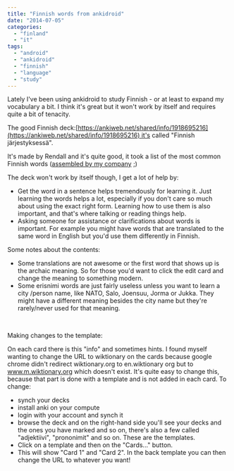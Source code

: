 ```yaml
---
title: "Finnish words from ankidroid"
date: "2014-07-05"
categories: 
  - "finland"
  - "it"
tags: 
  - "android"
  - "ankidroid"
  - "finnish"
  - "language"
  - "study"
---
```


Lately I've been using ankidroid to study Finnish - or at least to expand my vocabulary a bit. I think it's great but it won't work by itself and requires quite a bit of tenacity.

The good Finnish deck:[https://ankiweb.net/shared/info/1918695216](https://ankiweb.net/shared/info/1918695216) it's called "Finnish järjestyksessä".

It's made by Rendall and it's quite good, it took a list of the most common Finnish words ([assembled by my company](http://www.csc.fi/tutkimus/alat/kielitiede/taajuussanasto-B9996/view) ;)

The deck won't work by itself though, I get a lot of help by:

- Get the word in a sentence helps tremendously for learning it. Just learning the words helps a lot, especially if you don't care so much about using the exact right form. Learning how to use them is also important, and that's where talking or reading things help.
- Asking someone for assistance or clarifications about words is important. For example you might have words that are translated to the same word in English but you'd use them differently in Finnish.

Some notes about the contents:

- Some translations are not awesome or the first word that shows up is the archaic meaning. So for those you'd want to click the edit card and change the meaning to something modern.
- Some erisnimi words are just fairly useless unless you want to learn a city /person name, like NATO, Salo, Joensuu, Jorma or Jukka. They might have a different meaning besides the city name but they're rarely/never used for that meaning.

 

Making changes to the template:

On each card there is this "info" and sometimes hints. I found myself wanting to change the URL to wiktionary on the cards because google chrome didn't redirect wiktionary.org to en.wiktionary org but to www.m.wiktionary.org which doesn't exist. It's quite easy to change this, because that part is done with a template and is not added in each card. To change:

- synch your decks
- install anki on your compute
- login with your account and synch it
- browse the deck and on the right-hand side you'll see your decks and the ones you have marked and so on, there's also a few called "adjektiivi", "prononimit" and so on. These are the templates.
- Click on a template and then on the "Cards..." button.
- This will show "Card 1" and "Card 2". In the back template you can then change the URL to whatever you want!
